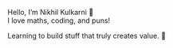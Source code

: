 Hello, I’m Nikhil Kulkarni 👋  
I love maths, coding, and puns! 

Learning to build stuff that truly creates value. 🚀
